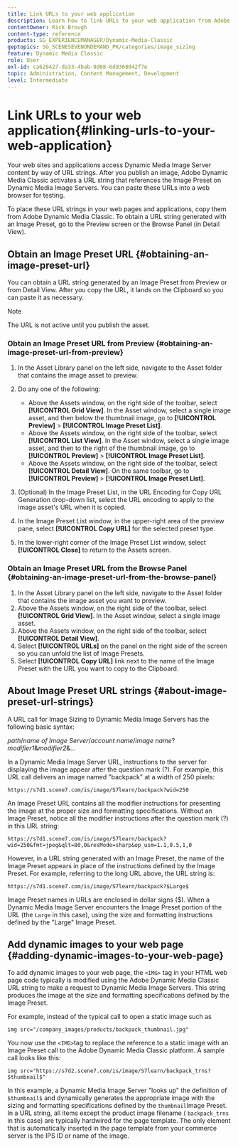 ```yaml
---
title: Link URLs to your web application
description: Learn how to link URLs to your web application from Adobe Dynamic Media Classic.
contentOwner: Rick Brough
content-type: reference
products: SG_EXPERIENCEMANAGER/Dynamic-Media-Classic
geptopics: SG_SCENESEVENONDEMAND_PK/categories/image_sizing
feature: Dynamic Media Classic
role: User
exl-id: ca629427-da33-4bab-9d08-6d9368042f7e
topic: Administration, Content Management, Development
level: Intermediate
---
```

# Link URLs to your web application{#linking-urls-to-your-web-application}

Your web sites and applications access Dynamic Media Image Server content by way of URL strings. After you publish an image, Adobe Dynamic Media Classic activates a URL string that references the Image Preset on Dynamic Media Image Servers. You can paste these URLs into a web browser for testing.

To place these URL strings in your web pages and applications, copy them from Adobe Dynamic Media Classic. To obtain a URL string generated with an Image Preset, go to the Preview screen or the Browse Panel (in Detail View).

## Obtain an Image Preset URL {#obtaining-an-image-preset-url}

You can obtain a URL string generated by an Image Preset from Preview or from Detail View. After you copy the URL, it lands on the Clipboard so you can paste it as necessary.

>[!NOTE]
>
>The URL is not active until you publish the asset.

### Obtain an Image Preset URL from Preview {#obtaining-an-image-preset-url-from-preview}

1. In the Asset Library panel on the left side, navigate to the Asset folder that contains the image asset to preview.
1. Do any one of the following:

    * Above the Assets window, on the right side of the toolbar, select **[!UICONTROL Grid View]**. In the Asset window, select a single image asset, and then below the thumbnail image, go to **[!UICONTROL Preview]** > **[!UICONTROL Image Preset List]**.
    * Above the Assets window, on the right side of the toolbar, select **[!UICONTROL List View]**. In the Asset window, select a single image asset, and then to the right of the thumbnail image, go to **[!UICONTROL Preview]** > **[!UICONTROL Image Preset List]**.
    * Above the Assets window, on the right side of the toolbar, select **[!UICONTROL Detail View]**. On the same toolbar, go to **[!UICONTROL Preview]** > **[!UICONTROL Image Preset List]**.

1. (Optional) In the Image Preset List, in the URL Encoding for Copy URL Generation drop-down list, select the URL encoding to apply to the image asset's URL when it is copied.
1. In the Image Preset List window, in the upper-right area of the preview pane, select **[!UICONTROL Copy URL]** for the selected preset type.
1. In the lower-right corner of the Image Preset List window, select **[!UICONTROL Close]** to return to the Assets screen.

### Obtain an Image Preset URL from the Browse Panel {#obtaining-an-image-preset-url-from-the-browse-panel}

1. In the Asset Library panel on the left side, navigate to the Asset folder that contains the image asset you want to preview.
1. Above the Assets window, on the right side of the toolbar, select **[!UICONTROL Grid View]**. In the Asset window, select a single image asset.
1. Above the Assets window, on the right side of the toolbar, select **[!UICONTROL Detail View]**.
1. Select **[!UICONTROL URLs]** on the panel on the right side of the screen so you can unfold the list of Image Presets.
1. Select **[!UICONTROL Copy URL]** link next to the name of the Image Preset with the URL you want to copy to the Clipboard.

## About Image Preset URL strings {#about-image-preset-url-strings}

A URL call for Image Sizing to Dynamic Media Image Servers has the following basic syntax:

*path*/*name of Image Server*/*account name*/*image name*?*modifier1*&*modifier2*&...

In a Dynamic Media Image Server URL, instructions to the server for displaying the image appear after the question mark (?). For example, this URL call delivers an image named "backpack" at a width of 250 pixels:

```as3
https://s7d1.scene7.com/is/image/S7learn/backpack?wid=250
```

An Image Preset URL contains all the modifier instructions for presenting the image at the proper size and formatting specifications. Without an Image Preset, notice all the modifier instructions after the question mark (?) in this URL string:

```as3
https://s7d1.scene7.com/is/image/S7learn/backpack?wid=250&fmt=jpeg&qlt=80,0&resMode=sharp&op_usm=1.1,0.5,1,0
```

However, in a URL string generated with an Image Preset, the name of the Image Preset appears in place of the instructions defined by the Image Preset. For example, referring to the long URL above, the URL string is:

```as3
https://s7d1.scene7.com/is/image/S7learn/backpack?$Large$
```

Image Preset names in URLs are enclosed in dollar signs ($). When a Dynamic Media Image Server encounters the Image Preset portion of the URL (the `Large` in this case), using the size and formatting instructions defined by the "Large" Image Preset.

## Add dynamic images to your web page {#adding-dynamic-images-to-your-web-page}

To add dynamic images to your web page, the `<IMG>` tag in your HTML web page code typically is modified using the Adobe Dynamic Media Classic URL string to make a request to Dynamic Media Image Servers. This string produces the image at the size and formatting specifications defined by the Image Preset.

For example, instead of the typical call to open a static image such as

```as3
img src="/company_images/products/backpack_thumbnail.jpg"
```

You now use the `<IMG>`tag to replace the reference to a static image with an Image Preset call to the Adobe Dynamic Media Classic platform. A sample call looks like this:

```as3
img src="https://s7d2.scene7.com/is/image/S7learn/backpack_trns?$thumbnail$"
```

In this example, a Dynamic Media Image Server "looks up" the definition of `$thumbnail$` and dynamically generates the appropriate image with the sizing and formatting specifications defined by the `thumbnail`Image Preset. In a URL string, all items except the product image filename ( `backpack_trns` in this case) are typically hardwired for the page template. The only element that is automatically inserted in the page template from your commerce server is the IPS ID or name of the image.
